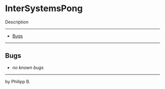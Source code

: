 # InterSystemsPong

Description

---

-   [Bugs](#bugs)

---

## Bugs

-   _no known bugs_

---

by Philipp B.
